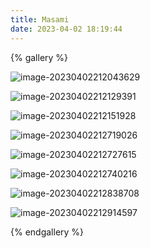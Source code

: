 ```yaml
---
title: Masami
date: 2023-04-02 18:19:44
---
```


{% gallery %}

![image-20230402212043629](https://blogqc.oss-cn-guangzhou.aliyuncs.com/image/image-20230402212043629.png)

![image-20230402212129391](https://blogqc.oss-cn-guangzhou.aliyuncs.com/image/image-20230402212129391.png)

![image-20230402212151928](https://blogqc.oss-cn-guangzhou.aliyuncs.com/image/image-20230402212151928.png)

![image-20230402212719026](https://blogqc.oss-cn-guangzhou.aliyuncs.com/image/image-20230402212719026.png)

![image-20230402212727615](https://blogqc.oss-cn-guangzhou.aliyuncs.com/image/image-20230402212727615.png)

![image-20230402212740216](https://blogqc.oss-cn-guangzhou.aliyuncs.com/image/image-20230402212740216.png)

![image-20230402212838708](https://blogqc.oss-cn-guangzhou.aliyuncs.com/image/image-20230402212838708.png)

![image-20230402212914597](https://blogqc.oss-cn-guangzhou.aliyuncs.com/image/image-20230402212914597.png)

{% endgallery %}